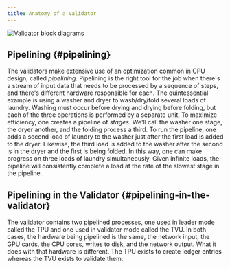 ```yaml
---
title: Anatomy of a Validator
---
```


![Validator block diagrams](/img/validator.svg)

## Pipelining {#pipelining}

The validators make extensive use of an optimization common in CPU design, called _pipelining_. Pipelining is the right tool for the job when there's a stream of input data that needs to be processed by a sequence of steps, and there's different hardware responsible for each. The quintessential example is using a washer and dryer to wash/dry/fold several loads of laundry. Washing must occur before drying and drying before folding, but each of the three operations is performed by a separate unit. To maximize efficiency, one creates a pipeline of _stages_. We'll call the washer one stage, the dryer another, and the folding process a third. To run the pipeline, one adds a second load of laundry to the washer just after the first load is added to the dryer. Likewise, the third load is added to the washer after the second is in the dryer and the first is being folded. In this way, one can make progress on three loads of laundry simultaneously. Given infinite loads, the pipeline will consistently complete a load at the rate of the slowest stage in the pipeline.

## Pipelining in the Validator {#pipelining-in-the-validator}

The validator contains two pipelined processes, one used in leader mode called the TPU and one used in validator mode called the TVU. In both cases, the hardware being pipelined is the same, the network input, the GPU cards, the CPU cores, writes to disk, and the network output. What it does with that hardware is different. The TPU exists to create ledger entries whereas the TVU exists to validate them.
